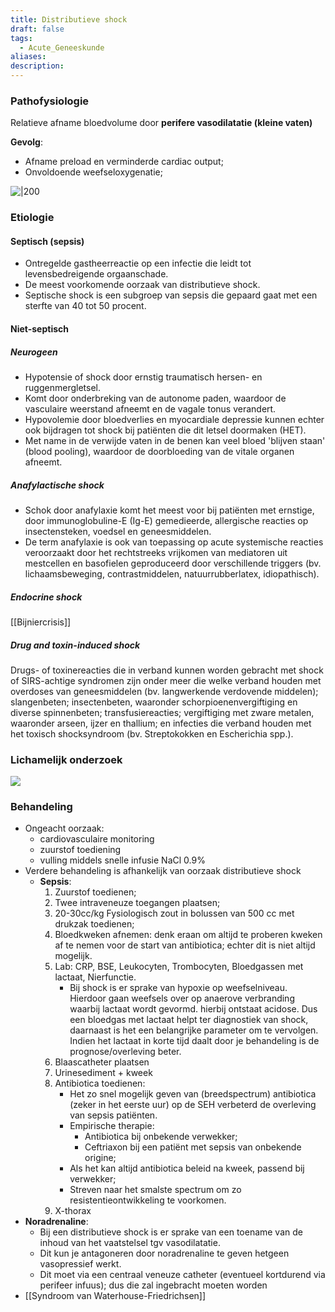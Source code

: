 ```yaml
---
title: Distributieve shock
draft: false
tags:
  - Acute_Geneeskunde
aliases: 
description:
---
```


### Pathofysiologie
Relatieve afname bloedvolume door **perifere vasodilatatie (kleine vaten)**

**Gevolg**: 
- Afname preload en verminderde cardiac output;
- Onvoldoende weefseloxygenatie;

![|200](https://i.imgur.com/706s5nr.png)

### Etiologie
#### Septisch (sepsis)
- Ontregelde gastheerreactie op een infectie die leidt tot levensbedreigende orgaanschade.
- De meest voorkomende oorzaak van distributieve shock. 
- Septische shock is een subgroep van sepsis die gepaard gaat met een sterfte van 40 tot 50 procent.
#### Niet-septisch
##### Neurogeen
- Hypotensie of shock door ernstig traumatisch hersen- en ruggenmergletsel. 
- Komt door onderbreking van de autonome paden, waardoor de vasculaire weerstand afneemt en de vagale tonus verandert.
- Hypovolemie door bloedverlies en myocardiale depressie kunnen echter ook bijdragen tot shock bij patiënten die dit letsel doormaken (HET).
- Met name in de verwijde vaten in de benen kan veel bloed 'blijven staan' (blood pooling), waardoor de doorbloeding van de vitale organen afneemt.
##### Anafylactische shock
- Schok door anafylaxie komt het meest voor bij patiënten met ernstige, door immunoglobuline-E (Ig-E) gemedieerde, allergische reacties op insectensteken, voedsel en geneesmiddelen. 
- De term anafylaxie is ook van toepassing op acute systemische reacties veroorzaakt door het rechtstreeks vrijkomen van mediatoren uit mestcellen en basofielen geproduceerd door verschillende triggers (bv. lichaamsbeweging, contrastmiddelen, natuurrubberlatex, idiopathisch).
##### Endocrine shock
[[Bijniercrisis]]
##### Drug and toxin-induced shock

Drugs- of toxinereacties die in verband kunnen worden gebracht met shock of SIRS-achtige syndromen zijn onder meer die welke verband houden met overdoses van geneesmiddelen (bv. langwerkende verdovende middelen); slangenbeten; insectenbeten, waaronder schorpioenenvergiftiging en diverse spinnenbeten; transfusiereacties; vergiftiging met zware metalen, waaronder arseen, ijzer en thallium; en infecties die verband houden met het toxisch shocksyndroom (bv. Streptokokken en Escherichia spp.).




### Lichamelijk onderzoek
![](https://i.imgur.com/uV1Gg0Y.png)


### Behandeling
- Ongeacht oorzaak: 
	- cardiovasculaire monitoring
	- zuurstof toediening
	- vulling middels snelle infusie NaCl 0.9%
- Verdere behandeling is afhankelijk van oorzaak distributieve shock
	- **Sepsis**: 
		1. Zuurstof toedienen;
		2. Twee intraveneuze toegangen plaatsen;
		3. 20-30cc/kg Fysiologisch zout in bolussen van 500 cc met drukzak toedienen;
		4. Bloedkweken afnemen: denk eraan om altijd te proberen kweken af te nemen voor de start van antibiotica; echter dit is niet altijd mogelijk.
		5. Lab: CRP, BSE, Leukocyten, Trombocyten, Bloedgassen met lactaat, Nierfunctie.
			- Bij shock is er sprake van hypoxie op weefselniveau. Hierdoor gaan weefsels over op anaerove verbranding waarbij lactaat wordt gevormd. hierbij ontstaat acidose. Dus een bloedgas met lactaat helpt ter diagnostiek van shock, daarnaast is het een belangrijke parameter om te vervolgen. Indien het lactaat in korte tijd daalt door je behandeling is de prognose/overleving beter.
		6. Blaascatheter plaatsen
		7. Urinesediment + kweek
		8. Antibiotica toedienen: 
			- Het zo snel mogelijk geven van (breedspectrum) antibiotica (zeker in het eerste uur) op de SEH verbeterd de overleving van sepsis patiënten.
			- Empirische therapie: 
				- Antibiotica bij onbekende verwekker;
				- Ceftriaxon bij een patiënt met sepsis van onbekende origine;
			- Als het kan altijd antibiotica beleid na kweek, passend bij verwekker;
			- Streven naar het smalste spectrum om zo resistentieontwikkeling te voorkomen.
		9. X-thorax
- **Noradrenaline**:
	- Bij een distributieve shock is er sprake van een toename van de inhoud van het vaatstelsel tgv vasodilatatie. 
	- Dit kun je antagoneren door noradrenaline te geven hetgeen vasopressief werkt.
	- Dit moet via een centraal veneuze catheter (eventueel kortdurend via perifeer infuus); dus die zal ingebracht moeten worden
- [[Syndroom van Waterhouse-Friedrichsen]]




